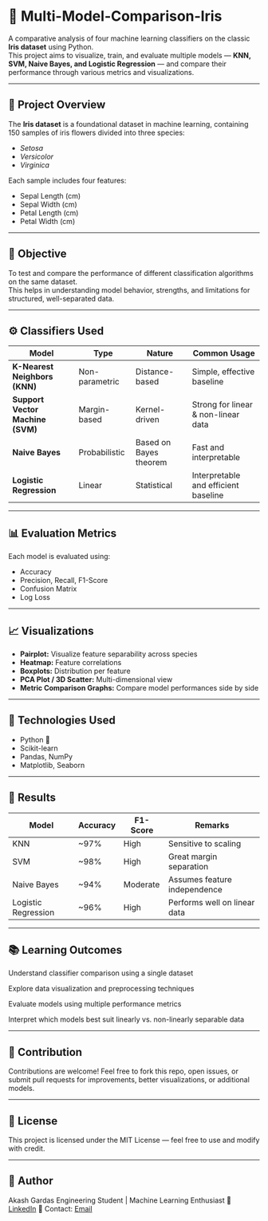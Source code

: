 # 🌸 Multi-Model-Comparison-Iris

A comparative analysis of four machine learning classifiers on the classic **Iris dataset** using Python.  
This project aims to visualize, train, and evaluate multiple models — **KNN, SVM, Naive Bayes, and Logistic Regression** — and compare their performance through various metrics and visualizations.

---

## 📂 Project Overview

The **Iris dataset** is a foundational dataset in machine learning, containing 150 samples of iris flowers divided into three species:
- *Setosa*
- *Versicolor*
- *Virginica*

Each sample includes four features:
- Sepal Length (cm)
- Sepal Width (cm)
- Petal Length (cm)
- Petal Width (cm)

---

## 🎯 Objective

To test and compare the performance of different classification algorithms on the same dataset.  
This helps in understanding model behavior, strengths, and limitations for structured, well-separated data.

---

## ⚙️ Classifiers Used

| Model | Type | Nature | Common Usage |
|--------|------|--------|---------------|
| **K-Nearest Neighbors (KNN)** | Non-parametric | Distance-based | Simple, effective baseline |
| **Support Vector Machine (SVM)** | Margin-based | Kernel-driven | Strong for linear & non-linear data |
| **Naive Bayes** | Probabilistic | Based on Bayes theorem | Fast and interpretable |
| **Logistic Regression** | Linear | Statistical | Interpretable and efficient baseline |

---

## 📊 Evaluation Metrics

Each model is evaluated using:
- Accuracy
- Precision, Recall, F1-Score
- Confusion Matrix
- Log Loss

---

## 📈 Visualizations

- **Pairplot:** Visualize feature separability across species  
- **Heatmap:** Feature correlations  
- **Boxplots:** Distribution per feature  
- **PCA Plot / 3D Scatter:** Multi-dimensional view  
- **Metric Comparison Graphs:** Compare model performances side by side

---

## 🧰 Technologies Used

- Python 🐍  
- Scikit-learn  
- Pandas, NumPy  
- Matplotlib, Seaborn  

---
## 📘 Results

| Model               | Accuracy | F1-Score | Remarks                      |
| ------------------- | -------- | -------- | ---------------------------- |
| KNN                 | ~97%     | High     | Sensitive to scaling         |
| SVM                 | ~98%     | High     | Great margin separation      |
| Naive Bayes         | ~94%     | Moderate | Assumes feature independence |
| Logistic Regression | ~96%     | High     | Performs well on linear data |

---

## 📚 Learning Outcomes

Understand classifier comparison using a single dataset

Explore data visualization and preprocessing techniques

Evaluate models using multiple performance metrics

Interpret which models best suit linearly vs. non-linearly separable data

---

## 🤝 Contribution

Contributions are welcome!
Feel free to fork this repo, open issues, or submit pull requests for improvements, better visualizations, or additional models.

---

## 📜 License

This project is licensed under the MIT License — feel free to use and modify with credit.

---

## 👤 Author

Akash Gardas
Engineering Student | Machine Learning Enthusiast
🔗 [LinkedIn](https://www.linkedin.com/in/gardas-akash-66102327b/)
📧 Contact: [Email](akash39g@gmail.com)
